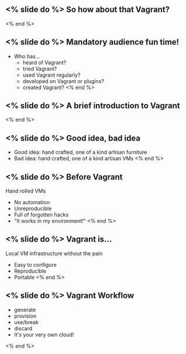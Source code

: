 <% slide do %>
So how about that Vagrant?
--------------------------
<% end %>

<% slide do %>
Mandatory audience fun time!
----------------------------

  * Who has...
    * heard of Vagrant?
    * tried Vagrant?
    * used Vagrant regularly?
    * developed on Vagrant or plugins?
    * created Vagrant?
<% end %>

<% slide do %>
A brief introduction to Vagrant
-------------------------------
<% end %>

<% slide do %>
Good idea, bad idea
-------------------

  * Good idea: hand crafted, one of a kind artisan furniture
  * Bad idea: hand crafted, one of a kind artisan VMs
<% end %>

<% slide do %>
Before Vagrant
--------------

Hand rolled VMs

  * No automation
  * Unreproducible
  * Full of forgotten hacks
  * "It works in my environment!"
<% end %>

<% slide do %>
Vagrant is...
-------------

Local VM infrastructure without the pain

  * Easy to configure
  * Reproducible
  * Portable
<% end %>

<% slide do %>
Vagrant Workflow
----------------

  * generate
  * provision
  * use/break
  * discard
  * It's your very own cloud!

<% end %>
